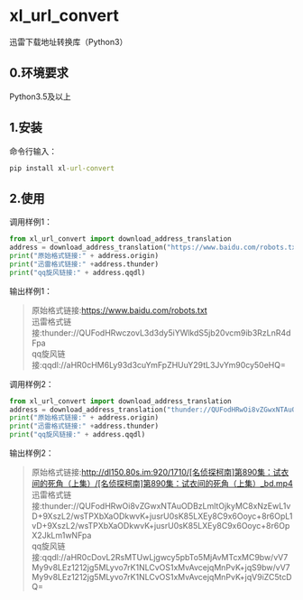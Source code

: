 # xl_url_convert
迅雷下载地址转换库（Python3）
## 0.环境要求 
Python3.5及以上

## 1.安装
命令行输入：
```cmd
pip install xl-url-convert
```

## 2.使用
调用样例1：
```python
from xl_url_convert import download_address_translation
address = download_address_translation("https://www.baidu.com/robots.txt")
print("原始格式链接:" + address.origin)
print("迅雷格式链接:" +address.thunder)
print("qq旋风链接:" + address.qqdl)
```
输出样例1：
> 原始格式链接:https://www.baidu.com/robots.txt<br>
> 迅雷格式链接:thunder://QUFodHRwczovL3d3dy5iYWlkdS5jb20vcm9ib3RzLnR4dFpa<br>
> qq旋风链接:qqdl://aHR0cHM6Ly93d3cuYmFpZHUuY29tL3JvYm90cy50eHQ=

调用样例2：
```python
from xl_url_convert import download_address_translation
address = download_address_translation("thunder://QUFodHRwOi8vZGwxNTAuODBzLmltOjkyMC8xNzEwL1vlkI3kvqbmjqLmn6/ljZdd56ysODkw6ZuG77ya6K+V6KGj6Ze055qE5q276KeS77yI5LiK6ZuG77yJL1vlkI3kvqbmjqLmn6/ljZdd56ysODkw6ZuG77ya6K+V6KGj6Ze055qE5q276KeS77yI5LiK6ZuG77yJX2JkLm1wNFpa")
print("原始格式链接:" + address.origin)
print("迅雷格式链接:" +address.thunder)
print("qq旋风链接:" + address.qqdl)
```

输出样例2：
> 原始格式链接:http://dl150.80s.im:920/1710/[名侦探柯南]第890集：试衣间的死角（上集）/[名侦探柯南]第890集：试衣间的死角（上集）_bd.mp4<br>
> 迅雷格式链接:thunder://QUFodHRwOi8vZGwxNTAuODBzLmltOjkyMC8xNzEwL1vD+9XszL2/wsTPXbXaODkwvK+jusrU0sK85LXEy8C9x6Ooyc+8r6OpL1vD+9XszL2/wsTPXbXaODkwvK+jusrU0sK85LXEy8C9x6Ooyc+8r6OpX2JkLm1wNFpa<br>
> qq旋风链接:qqdl://aHR0cDovL2RsMTUwLjgwcy5pbTo5MjAvMTcxMC9bw/vV7My9v8LEz1212jg5MLyvo7rK1NLCvOS1xMvAvcejqMnPvK+jqS9bw/vV7My9v8LEz1212jg5MLyvo7rK1NLCvOS1xMvAvcejqMnPvK+jqV9iZC5tcDQ=
